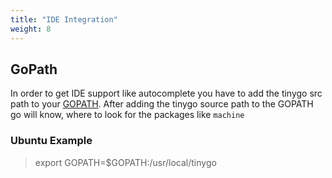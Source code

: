 ```yaml
---
title: "IDE Integration"
weight: 8
---
```


## GoPath

In order to get IDE support like autocomplete you have to add the tinygo src path to your [GOPATH](https://github.com/golang/go/wiki/GOPATH).
After adding the tinygo source path to the GOPATH go will know, where to look for the packages like `machine`

### Ubuntu Example

> export GOPATH=$GOPATH:/usr/local/tinygo

